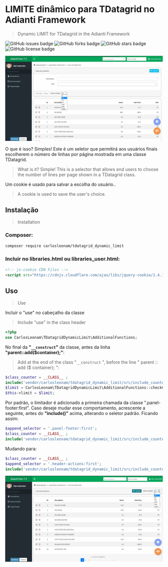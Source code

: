 
# **LIMITE dinâmico para TDatagrid no Adianti Framework**
> Dynamic LIMIT for TDatagrid in the Adianti Framework

![GitHub issues badge](https://img.shields.io/github/issues/carlosleonam/tdatagrid-dynamic-limit)
![GitHub forks badge](https://img.shields.io/github/forks/carlosleonam/tdatagrid-dynamic-limit)
![GitHub stars badge](https://img.shields.io/github/stars/carlosleonam/tdatagrid-dynamic-limit)
![GitHub license badge](https://img.shields.io/github/license/carlosleonam/tdatagrid-dynamic-limit)

![](github_cover.jpg)

O que é isso? Simples! Este é um seletor que permitirá aos usuários finais escolherem o número de linhas por página mostrada em uma classe TDatagrid.
>What is it? Simple! This is a selector that allows end users to choose the number of lines per page shown in a TDatagrid class.

Um cookie é usado para salvar a escolha do usuário..
>A cookie is used to save the user's choice.

## **Instalação**
>Installation

### Composer:
```sh
composer require carlosleonam/tdatagrid_dynamic_limit
```

### Incluir no __libraries.html__ ou __libraries_user.html__:
```html
<!-- js-cookie CDN Files -->
<script src="https://cdnjs.cloudflare.com/ajax/libs/jquery-cookie/1.4.1/jquery.cookie.min.js"></script>
```

## **Uso**
>Use

Incluir o "use" no cabeçalho da classe
>Include "use" in the class header
```php
<?php
use CarlosLeonam\TDatagridDynamicLimit\AdditionalFunctions;
```

No final da **"```__construct```"** da classe, antes da linha **"parent::add($container);"**:
>Add at the end of the class "```__construct``` ", before the line " parent :: add ($ container); ":
```php
$class_counter = __CLASS__ ;
include('vendor/carlosleonam/tdatagrid_dynamic_limit/src/include_counter.php');
$limit = CarlosLeonam\TDatagridDynamicLimit\AdditionalFunctions::checkCookieForLimit('profile_limit_'. self::$formName .'_per_page');
$this->limit = $limit;
```

Por padrão, o limitador é adicionado a primeira chamada da classe  ".panel-footer:first". Caso deseje mudar esse comportamento, acrescente a seguinte, antes do __"include()"__ acima, alterando o seletor padrão. Ficando assim:
```php
$append_selector = '.panel-footer:first';
$class_counter = __CLASS__ ;
include('vendor/carlosleonam/tdatagrid_dynamic_limit/src/include_counter.php');
```
Mudando para:
```php
$class_counter = __CLASS__ ;
$append_selector = '.header-actions:first';
include('vendor/carlosleonam/tdatagrid_dynamic_limit/src/include_counter.php');
```
![](github_cover_2.jpg)




